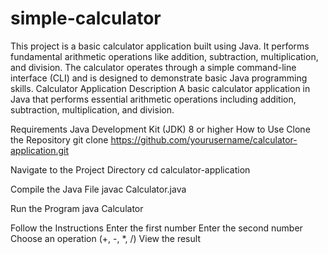 # simple-calculator
This project is a basic calculator application built using Java. It performs fundamental arithmetic operations like addition, subtraction, multiplication, and division. The calculator operates through a simple command-line interface (CLI) and is designed to demonstrate basic Java programming skills.
Calculator Application
Description
A basic calculator application in Java that performs essential arithmetic operations including addition, subtraction, multiplication, and division.

Requirements
Java Development Kit (JDK) 8 or higher
How to Use
Clone the Repository
git clone https://github.com/yourusername/calculator-application.git

Navigate to the Project Directory
cd calculator-application

Compile the Java File
javac Calculator.java

Run the Program
java Calculator

Follow the Instructions
Enter the first number
Enter the second number
Choose an operation (+, -, *, /)
View the result

